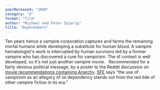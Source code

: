 ```yaml
---
yearReleased: "2009"
category: "d"
format: "film"
author: "Michael and Peter Spierig"
title: "Daybreakers"
---
```

 Ten years hence a vampire corporation captures and farms the  remaining mortal humans while developing a substitute for human  blood. A vampire hematologist's work is interrupted by human  survivors led by a former vampire who has discovered a cure for  vampirism. The sf context is well developed, so it's not just  another vampire movie.
  
 Recommended for a fairly obvious political message, by a poster to  the Reddit discussion on <a href="https://www.reddit.com/r/Anarchism/comments/1953qj/have_you_any_movie_recommendations_containing/"> movie recommendations containing Anarchy</a>. <a href="http://www.sf-encyclopedia.com/entry/daybreakers">SFE</a>  says "the use of vampirism as an allegory of oil dependency stands  out from the red tide of other vampire fiction in its era."